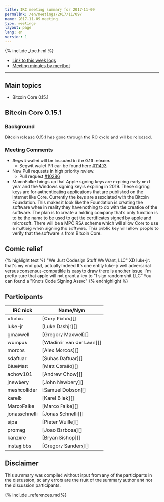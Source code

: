 ```yaml
---
title: IRC meeting summary for 2017-11-09
permalink: /en/meetings/2017/11/09/
name: 2017-11-09-meeting
type: meetings
layout: page
lang: en
version: 1
---
```

{% include _toc.html %}

- [Link to this week logs](https://botbot.me/freenode/bitcoin-core-dev/2017-11-09/?msg=93346267&page=3)
- [Meeting minutes by meetbot](http://www.erisian.com.au/meetbot/bitcoin-core-dev/2017/bitcoin-core-dev.2017-11-09-19.02.log.html)

---

## Main topics

- Bitcoin Core 0.15.1

## Bitcoin Core 0.15.1

### Background

  Bitcoin release 0.15.1 has gone through the RC cycle and will be released.

### Meeting Comments

  - Segwit wallet will be included in the 0.16 release.
    - Segwit wallet PR can be found here [#11403][]
  - New Pull requests in high priority review.
    - Pull request [#10286][]
  - MarcoFalke brings up that Apple signing keys are expiring early next year and the Windows signing key is expiring in 2019. These signing keys are for authenticating applications that are published on the internet like Core. Currently the keys are associated with the Bitcoin Foundation. This makes it look like the Foundation is creating the software when in reality they have nothing to do with the creation of the software. The plan is to create a holding company that's only function is to be the name to be used to get the certificates signed by apple and microsoft. There will be a MPC RSA scheme which will allow Core to use a multisig when signing the software. This public key will allow people to verify that the software is from Bitcoin Core.

## Comic relief

{% highlight text %}
<luke-jr> "We Just Codesign Stuff We Want, LLC" XD
<cfields> luke-jr: that's my end goal, actually
<jonasschnelli> Indeed
<jonasschnelli> It's one entity luke-jr
<wumpus> well adversarial versus consensus-compatible is easy to draw
<gmaxwell> there is another issue, I'm pretty sure that apple will not grant a key to "I sign random shit LLC"
<jonasschnelli> You can found a "Knots Code Signing Assoc"
{% endhighlight %}

## Participants

| IRC nick        | Name/Nym                  |
|-----------------|---------------------------|
| cfields         | [Cory Fields][]           |
| luke-jr         | [Luke Dashjr][]           |
| gmaxwell        | [Gregory Maxwell][]       |
| wumpus          | [Wladimir van der Laan][] |
| morcos          | [Alex Morcos][]           |
| sdaftuar        | [Suhas Daftuar][]         |
| BlueMatt        | [Matt Corallo][]          |
| achow101        | [Andrew Chow][]           |
| jnewbery       | [John Newbery][]         |
| meshcollider    | [Samuel Dobson][]         |
| karelb          | [Karel Bilek][]           |
| MarcoFalke          | [Marco Falke][]           |
| jonasschnelli          | [Jonas Schnelli][]           |
| sipa          | [Pieter Wuille][]           |
| promag          | [Joao Barbosa][]           |
| kanzure          | [Bryan Bishop][]           |
| instagibbs          | [Gregory Sanders][]           |

## Disclaimer

This summary was compiled without input from any of the participants in the discussion, so any errors are the fault of the summary author and not the discussion participants.

[#11403]: https://github.com/bitcoin/bitcoin/issues/11403
[#10286]: https://github.com/bitcoin/bitcoin/issues/10286


{% include _references.md %}
